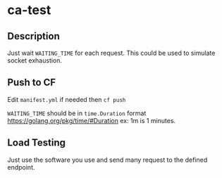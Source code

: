 # ca-test
## Description

Just wait `WAITING_TIME` for each request. This could be used to simulate socket exhaustion.


## Push to CF

Edit `manifest.yml` if needed then `cf push`


`WAITING_TIME` should be in `time.Duration` format https://golang.org/pkg/time/#Duration ex: 1m is 1 minutes.


## Load Testing

Just use the software you use and send many request to the defined endpoint.
